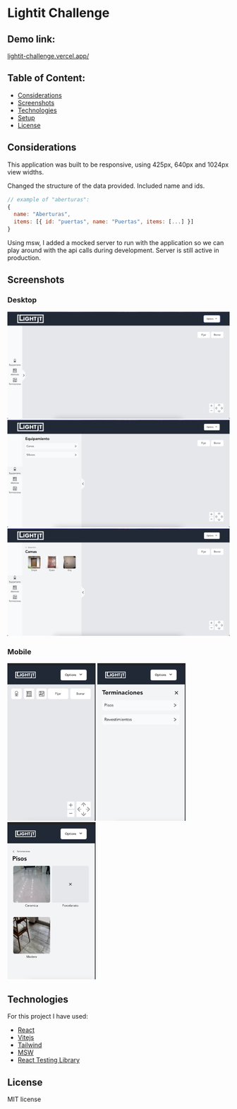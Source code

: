 # Lightit Challenge

## Demo link:

[lightit-challenge.vercel.app/](https://lightit-challenge.vercel.app/)

## Table of Content:

- [Considerations](#considerations)
- [Screenshots](#screenshots)
- [Technologies](#technologies)
- [Setup](#setup)
- [License](#license)

## Considerations

This application was built to be responsive, using 425px, 640px and 1024px view widths.

Changed the structure of the data provided. Included name and ids.

```js
// example of "aberturas":
{
  name: "Aberturas",
  items: [{ id: "puertas", name: "Puertas", items: [...] }]
}
```

Using msw, I added a mocked server to run with the application so we can play around with the api calls during development. Server is still active in production.

## Screenshots

### Desktop

![Desktop Home](/public/desktop-home.png)
![Desktop Category](/public/desktop-category.png)
![Desktop Sub Category](/public/desktop-sub-category.png)

### Mobile

<img src="public/mobile-home.png" width="200" />
<img src="public/mobile-category.png" width="200" />
<img src="public/mobile-sub-category.png" width="200" />

## Technologies

For this project I have used:

- [React](https://es.reactjs.org/)
- [Vitejs](https://vitejs.dev/)
- [Tailwind](https://tailwindcss.com/)
- [MSW](https://mswjs.io/docs/)
- [React Testing Library](https://testing-library.com/docs/react-testing-library/intro/)

## License

MIT license
